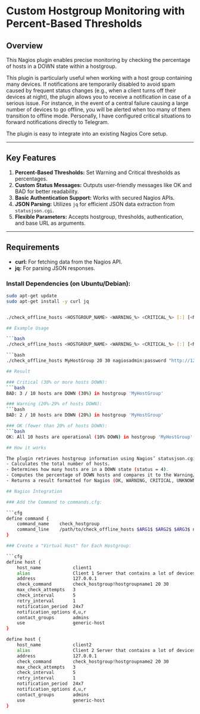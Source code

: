 # Custom Hostgroup Monitoring with Percent-Based Thresholds

## Overview

This Nagios plugin enables precise monitoring by checking the percentage of hosts in a DOWN state within a hostgroup.

This plugin is particularly useful when working with a host group containing many devices. If notifications are temporarily disabled to avoid spam caused by frequent status changes (e.g., when a client turns off their devices at night), the plugin allows you to receive a notification in case of a serious issue. For instance, in the event of a central failure causing a large number of devices to go offline, you will be alerted when too many of them transition to offline mode. Personally, I have configured critical situations to forward notifications directly to Telegram.

The plugin is easy to integrate into an existing Nagios Core setup.

---

## Key Features

1. **Percent-Based Thresholds:** Set Warning and Critical thresholds as percentages.  
2. **Custom Status Messages:** Outputs user-friendly messages like OK and BAD for better readability.  
3. **Basic Authentication Support:** Works with secured Nagios APIs.  
4. **JSON Parsing:** Utilizes `jq` for efficient JSON data extraction from `statusjson.cgi`.  
5. **Flexible Parameters:** Accepts hostgroup, thresholds, authentication, and base URL as arguments.

---

## Requirements

- **curl:** For fetching data from the Nagios API.  
- **jq:** For parsing JSON responses.

### Install Dependencies (on Ubuntu/Debian):

```bash
sudo apt-get update
sudo apt-get install -y curl jq


./check_offline_hosts <HOSTGROUP_NAME> <WARNING_%> <CRITICAL_%> [:] [<NAGIOS_URL>]

## Example Usage

```bash
./check_offline_hosts <HOSTGROUP_NAME> <WARNING_%> <CRITICAL_%> [:] [<NAGIOS_URL>]

```bash
./check_offline_hosts MyHostGroup 20 30 nagiosadmin:password "http://127.0.0.1/nagios"

## Result

### Critical (30% or more hosts DOWN):
```bash
BAD: 3 / 10 hosts are DOWN (30%) in hostgroup 'MyHostGroup'

### Warning (20%-29% of hosts DOWN):
```bash
BAD: 2 / 10 hosts are DOWN (20%) in hostgroup 'MyHostGroup'

### OK (fewer than 20% of hosts DOWN):
```bash
OK: All 10 hosts are operational (10% DOWN) in hostgroup 'MyHostGroup'

## How it works 

The plugin retrieves hostgroup information using Nagios’ statusjson.cgi API and:
- Calculates the total number of hosts.
- Determines how many hosts are in a DOWN state (status = 4).
- Computes the percentage of DOWN hosts and compares it to the Warning/Critical thresholds.
- Returns a result formatted for Nagios (OK, WARNING, CRITICAL, UNKNOWN).

## Nagios Integration

### Add the Command to commands.cfg:

```cfg
define command {
    command_name    check_hostgroup
    command_line    /path/to/check_offline_hosts $ARG1$ $ARG2$ $ARG3$ nagiosadmin:password http://127.0.0.1/nagios
}

### Create a "Virtual Host" for Each Hostgroup:

```cfg
define host {
    host_name            client1
    alias                Client 1 Server that contains a lot of devices
    address              127.0.0.1
    check_command        check_hostgroup!hostgroupname1 20 30
    max_check_attempts   3
    check_interval       5
    retry_interval       1
    notification_period  24x7
    notification_options d,u,r
    contact_groups       admins
    use                  generic-host
}

define host {
    host_name            client2
    alias                Client 2 Server that contains a lot of devices
    address              127.0.0.1
    check_command        check_hostgroup!hostgroupname2 20 30
    max_check_attempts   3
    check_interval       5
    retry_interval       1
    notification_period  24x7
    notification_options d,u,r
    contact_groups       admins
    use                  generic-host
}



